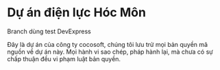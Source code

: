# Dự án điện lực Hóc Môn

Branch dùng test DevExpress

Đây là dự án của công ty cocosoft, chúng tôi lưu trử mọi bản quyền mã nguồn về dự án này. 
Mọi hành vi sao chép, pháp hành lại, mà chưa có sự chấp thuận đều vi phạm luật bản quyền.

